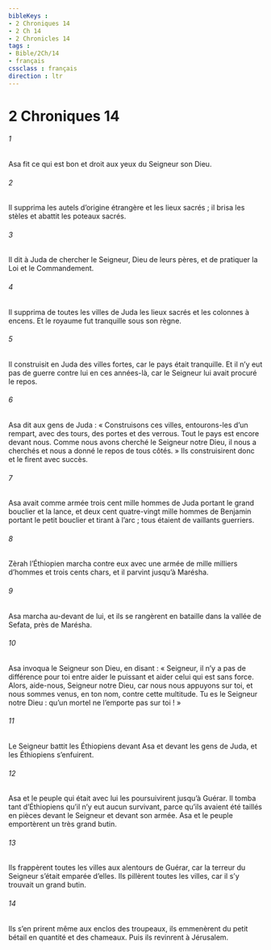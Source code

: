 ```yaml
---
bibleKeys : 
- 2 Chroniques 14
- 2 Ch 14
- 2 Chronicles 14
tags : 
- Bible/2Ch/14
- français
cssclass : français
direction : ltr
---
```


# 2 Chroniques 14

###### 1
Asa fit ce qui est bon et droit aux yeux du Seigneur son Dieu.
###### 2
Il supprima les autels d’origine étrangère et les lieux sacrés ; il brisa les stèles et abattit les poteaux sacrés.
###### 3
Il dit à Juda de chercher le Seigneur, Dieu de leurs pères, et de pratiquer la Loi et le Commandement.
###### 4
Il supprima de toutes les villes de Juda les lieux sacrés et les colonnes à encens. Et le royaume fut tranquille sous son règne.
###### 5
Il construisit en Juda des villes fortes, car le pays était tranquille. Et il n’y eut pas de guerre contre lui en ces années-là, car le Seigneur lui avait procuré le repos.
###### 6
Asa dit aux gens de Juda : « Construisons ces villes, entourons-les d’un rempart, avec des tours, des portes et des verrous. Tout le pays est encore devant nous. Comme nous avons cherché le Seigneur notre Dieu, il nous a cherchés et nous a donné le repos de tous côtés. »
Ils construisirent donc et le firent avec succès.
###### 7
Asa avait comme armée trois cent mille hommes de Juda portant le grand bouclier et la lance, et deux cent quatre-vingt mille hommes de Benjamin portant le petit bouclier et tirant à l’arc ; tous étaient de vaillants guerriers.
###### 8
Zèrah l’Éthiopien marcha contre eux avec une armée de mille milliers d’hommes et trois cents chars, et il parvint jusqu’à Marésha.
###### 9
Asa marcha au-devant de lui, et ils se rangèrent en bataille dans la vallée de Sefata, près de Marésha.
###### 10
Asa invoqua le Seigneur son Dieu, en disant : « Seigneur, il n’y a pas de différence pour toi entre aider le puissant et aider celui qui est sans force. Alors, aide-nous, Seigneur notre Dieu, car nous nous appuyons sur toi, et nous sommes venus, en ton nom, contre cette multitude. Tu es le Seigneur notre Dieu : qu’un mortel ne l’emporte pas sur toi ! »
###### 11
Le Seigneur battit les Éthiopiens devant Asa et devant les gens de Juda, et les Éthiopiens s’enfuirent.
###### 12
Asa et le peuple qui était avec lui les poursuivirent jusqu’à Guérar. Il tomba tant d’Éthiopiens qu’il n’y eut aucun survivant, parce qu’ils avaient été taillés en pièces devant le Seigneur et devant son armée. Asa et le peuple emportèrent un très grand butin.
###### 13
Ils frappèrent toutes les villes aux alentours de Guérar, car la terreur du Seigneur s’était emparée d’elles. Ils pillèrent toutes les villes, car il s’y trouvait un grand butin.
###### 14
Ils s’en prirent même aux enclos des troupeaux, ils emmenèrent du petit bétail en quantité et des chameaux. Puis ils revinrent à Jérusalem.
